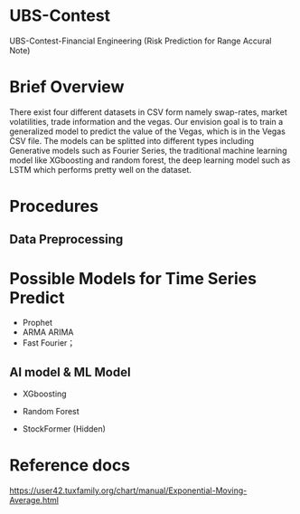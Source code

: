 # UBS-Contest

UBS-Contest-Financial Engineering (Risk Prediction for Range Accural Note)

# Brief Overview
There exist four different datasets in CSV form namely swap-rates, market volatilities, trade information and the vegas.
Our envision goal is to train a generalized model to predict the value of the Vegas, which is in the Vegas CSV file. The models can be splitted into different types including Generative models such as Fourier Series, the traditional machine learning model like XGboosting and random forest, the deep learning model such as LSTM which performs pretty well on the dataset.

# Procedures

## Data Preprocessing


# Possible Models for Time Series Predict

+ Prophet
+ ARMA ARIMA 
+ Fast Fourier；

## AI model & ML Model


+ XGboosting 
+ Random Forest

+ StockFormer (Hidden)

# Reference docs

https://user42.tuxfamily.org/chart/manual/Exponential-Moving-Average.html